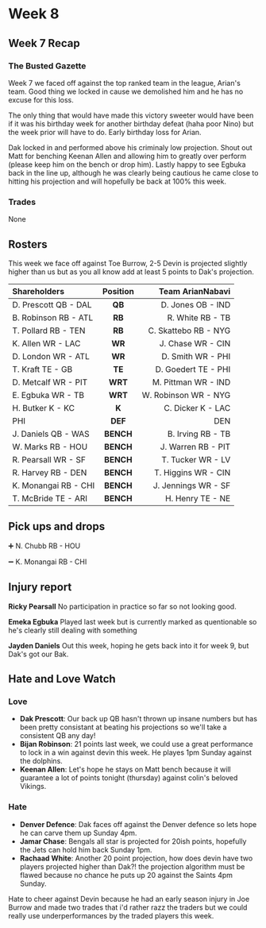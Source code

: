 # Week 8

## Week 7 Recap

### The Busted Gazette

Week 7 we faced off against the top ranked team in the league, Arian's team. Good thing we locked in cause we demolished him and he has no excuse for this loss.

The only thing that would have made this victory sweeter would have been if it was his birthday week for another birthday defeat (haha poor Nino) but the week prior will have to do. Early birthday loss for Arian.

Dak locked in and performed above his criminaly low projection. Shout out Matt for benching Keenan Allen and allowing him to greatly over perform (please keep him on the bench or drop him). Lastly happy to see Egbuka back in the line up, although he was clearly being cautious he came close to hitting his projection and will hopefully be back at 100% this week.

### Trades

None

## Rosters

This week we face off against Toe Burrow, 2-5 Devin is projected slightly higher than us but as you all know add at least 5 points to Dak's projection.

| **Shareholders**     | **Position** | **Team ArianNabavi** |
| :------------------- | :----------: | -------------------: |
| D. Prescott QB - DAL |    **QB**    |    D. Jones OB - IND |
| B. Robinson RB - ATL |    **RB**    |     R. White RB - TB |
| T. Pollard RB - TEN  |    **RB**    | C. Skattebo RB - NYG |
| K. Allen WR - LAC    |    **WR**    |    J. Chase WR - CIN |
| D. London WR - ATL   |    **WR**    |    D. Smith WR - PHI |
| T. Kraft TE - GB     |    **TE**    |  D. Goedert TE - PHI |
| D. Metcalf WR - PIT  |   **WRT**    |  M. Pittman WR - IND |
| E. Egbuka WR - TB    |   **WRT**    | W. Robinson WR - NYG |
| H. Butker K - KC     |    **K**     |    C. Dicker K - LAC |
| PHI                  |   **DEF**    |                  DEN |
| J. Daniels QB - WAS  |  **BENCH**   |    B. Irving RB - TB |
| W. Marks RB - HOU    |  **BENCH**   |   J. Warren RB - PIT |
| R. Pearsall WR - SF  |  **BENCH**   |    T. Tucker WR - LV |
| R. Harvey RB - DEN   |  **BENCH**   |  T. Higgins WR - CIN |
| K. Monangai RB - CHI |  **BENCH**   |  J. Jennings WR - SF |
| T. McBride TE - ARI  |  **BENCH**   |     H. Henry TE - NE |

## Pick ups and drops

:heavy_plus_sign: N. Chubb RB - HOU

:heavy_minus_sign: K. Monangai RB - CHI

## Injury report

**Ricky Pearsall** No participation in practice so far so not looking good.

**Emeka Egbuka** Played last week but is currently marked as quentionable so he's clearly still dealing with something

**Jayden Daniels** Out this week, hoping he gets back into it for week 9, but Dak's got our Bak.

## Hate and Love Watch

### Love

-   **Dak Prescott**: Our back up QB hasn't thrown up insane numbers but has been pretty consistant at beating his projections so we'll take a consistent QB any day!
-   **Bijan Robinson**: 21 points last week, we could use a great performance to lock in a win against devin this week. He playes 1pm Sunday against the dolphins.
-   **Keenan Allen**: Let's hope he stays on Matt bench because it will guarantee a lot of points tonight (thursday) against colin's beloved Vikings.

### Hate

-   **Denver Defence**: Dak faces off against the Denver defence so lets hope he can carve them up Sunday 4pm.
-   **Jamar Chase**: Bengals all star is projected for 20ish points, hopefully the Jets can hold him back Sunday 1pm.
-   **Rachaad White**: Another 20 point projection, how does devin have two players projected higher than Dak?! the projection algorithm must be flawed because no chance he puts up 20 against the Saints 4pm Sunday.

Hate to cheer against Devin because he had an early season injury in Joe Burrow and made two trades that i'd rather razz the traders but we could really use underperformances by the traded players this week.
